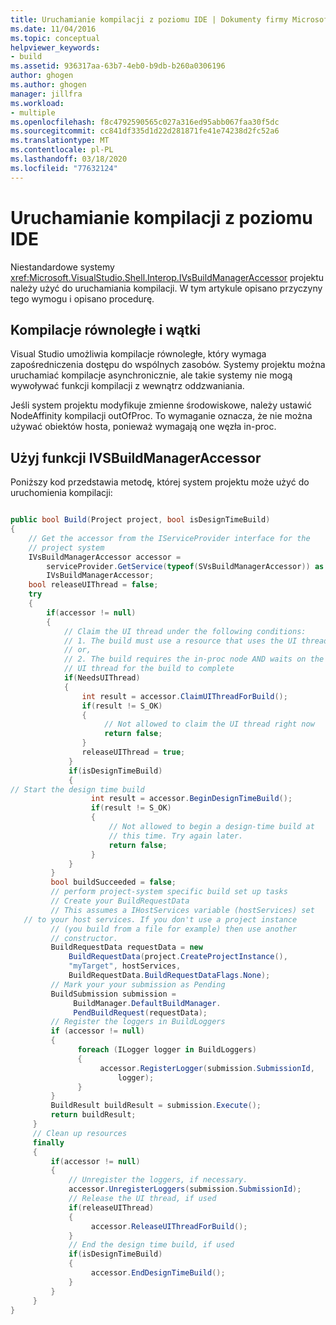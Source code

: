 ```yaml
---
title: Uruchamianie kompilacji z poziomu IDE | Dokumenty firmy Microsoft
ms.date: 11/04/2016
ms.topic: conceptual
helpviewer_keywords:
- build
ms.assetid: 936317aa-63b7-4eb0-b9db-b260a0306196
author: ghogen
ms.author: ghogen
manager: jillfra
ms.workload:
- multiple
ms.openlocfilehash: f8c4792590565c027a316ed95abb067faa30f5dc
ms.sourcegitcommit: cc841df335d1d22d281871fe41e74238d2fc52a6
ms.translationtype: MT
ms.contentlocale: pl-PL
ms.lasthandoff: 03/18/2020
ms.locfileid: "77632124"
---
```

# <a name="start-a-build-from-within-the-ide"></a>Uruchamianie kompilacji z poziomu IDE

Niestandardowe systemy <xref:Microsoft.VisualStudio.Shell.Interop.IVsBuildManagerAccessor> projektu należy użyć do uruchamiania kompilacji. W tym artykule opisano przyczyny tego wymogu i opisano procedurę.

## <a name="parallel-builds-and-threads"></a>Kompilacje równoległe i wątki

 Visual Studio umożliwia kompilacje równoległe, który wymaga zapośredniczenia dostępu do wspólnych zasobów. Systemy projektu można uruchamiać kompilacje asynchronicznie, ale takie systemy nie mogą wywoływać funkcji kompilacji z wewnątrz oddzwaniania.

 Jeśli system projektu modyfikuje zmienne środowiskowe, należy ustawić NodeAffinity kompilacji outOfProc. To wymaganie oznacza, że nie można używać obiektów hosta, ponieważ wymagają one węzła in-proc.

## <a name="use-ivsbuildmanageraccessor"></a>Użyj funkcji IVSBuildManagerAccessor

 Poniższy kod przedstawia metodę, której system projektu może użyć do uruchomienia kompilacji:

```csharp

public bool Build(Project project, bool isDesignTimeBuild)
{
    // Get the accessor from the IServiceProvider interface for the
    // project system
    IVsBuildManagerAccessor accessor =
        serviceProvider.GetService(typeof(SVsBuildManagerAccessor)) as
        IVsBuildManagerAccessor;
    bool releaseUIThread = false;
    try
    {
        if(accessor != null)
        {
            // Claim the UI thread under the following conditions:
            // 1. The build must use a resource that uses the UI thread
            // or,
            // 2. The build requires the in-proc node AND waits on the
            // UI thread for the build to complete
            if(NeedsUIThread)
            {
                int result = accessor.ClaimUIThreadForBuild();
                if(result != S_OK)
                {
                     // Not allowed to claim the UI thread right now
                     return false;
                }
                releaseUIThread = true;
             }
             if(isDesignTimeBuild)
             {
// Start the design time build
                  int result = accessor.BeginDesignTimeBuild();
                  if(result != S_OK)
                  {
                      // Not allowed to begin a design-time build at
                      // this time. Try again later.
                      return false;
                  }
             }
         }
         bool buildSucceeded = false;
         // perform project-system specific build set up tasks
         // Create your BuildRequestData
         // This assumes a IHostServices variable (hostServices) set
   // to your host services. If you don't use a project instance
         // (you build from a file for example) then use another
         // constructor.
         BuildRequestData requestData = new
             BuildRequestData(project.CreateProjectInstance(),
             "myTarget", hostServices,
             BuildRequestData.BuildRequestDataFlags.None);
         // Mark your your submission as Pending
         BuildSubmission submission =
              BuildManager.DefaultBuildManager.
              PendBuildRequest(requestData);
         // Register the loggers in BuildLoggers
         if (accessor != null)
         {
               foreach (ILogger logger in BuildLoggers)
               {
                    accessor.RegisterLogger(submission.SubmissionId,
                        logger);
               }
         }
         BuildResult buildResult = submission.Execute();
         return buildResult;
     }
     // Clean up resources
     finally
     {
         if(accessor != null)
         {
             // Unregister the loggers, if necessary.
             accessor.UnregisterLoggers(submission.SubmissionId);
             // Release the UI thread, if used
             if(releaseUIThread)
             {
                  accessor.ReleaseUIThreadForBuild();
             }
             // End the design time build, if used
             if(isDesignTimeBuild)
             {
                  accessor.EndDesignTimeBuild();
             }
         }
     }
}
```
